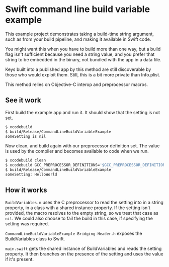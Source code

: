 # Swift command line build variable example

This example project demonstrates taking a build-time string argument, such as from your build pipeline, and making it available in Swift code.

You might want this when you have to build more than one way, but a build flag isn't sufficient because you need a string value, and you prefer that string to be embedded in the binary, not bundled with the app in a data file.

Keys built into a published app by this method are still discoverable by those who would exploit them. Still, this is a bit more private than Info.plist.

This method relies on Objective-C interop and preprocessor macros.

## See it work

First build the example app and run it. It should show that the setting is not set.

```sh
$ xcodebuild
$ build/Release/CommandLineBuildVariableExample
someSetting is nil
```

Now clean, and build again with our preprocessor definition set. The value is used by the compiler and becomes available to code when we run.

```sh
$ xcodebuild clean
$ xcodebuild GCC_PREPROCESSOR_DEFINITIONS='$GCC_PREPROCESSOR_DEFINITIONS SOME_SETTING=HelloWorld'
$ build/Release/CommandLineBuildVariableExample
someSetting: HelloWorld
```

## How it works

`BuildVariables.m` uses the C preprocessor to read the setting into in a string property, in a class with a shared instance property. If the setting isn't provided, the macro resolves to the empty string, so we treat that case as `nil`. We could also choose to fail the build in this case, if specifying the setting was required.

`CommandLineBuildVariableExample-Bridging-Header.h` exposes the BuildVariables class to Swift.

`main.swift` gets the shared instance of BuildVariables and reads the setting property. It then branches on the presence of the setting and uses the value if it's present.
